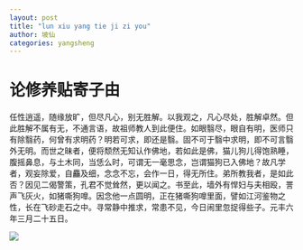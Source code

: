```yaml
---
layout: post
title: "lun xiu yang tie ji zi you"
author: 坡仙
categories: yangsheng
---
```


# 论修养贴寄子由
任性逍遥，随缘放旷，但尽凡心，别无胜解。以我观之，凡心尽处，胜解卓然。但此胜解不属有无，不通言语，故祖师教人到此便住。如眼翳尽，眼自有明，医师只有除翳药，何曾有求明药？明若可求，即还是翳。固不可于翳中求明，即不可言翳外无明。而世之昧者，便将颓然无知认作佛地，若如此是佛，猫儿狗儿得饱熟睡，腹摇鼻息，与土木同，当恁么时，可谓无一毫思念，岂谓猫狗已入佛地？故凡学者，观妄除爱，自麤及细，念念不忘，会作一日，得无所住。弟所教我者，是如此否？因见二偈警策，孔君不觉耸然，更以闻之。书至此，墙外有悍妇与夫相殴，詈声飞灰火，如猪嘶狗嘷。因念他一点圆明，正在猪嘶狗嘷里面，譬如江河鉴物之性，长在飞砂走石之中。寻常静中推求，常患不见，今日闹里忽捉得些子。元丰六年三月二十五日。

![](http://imgtu.5011.net/uploads/content/20151124/4119781448330253.jpg)
